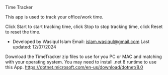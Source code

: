 Time Tracker

This app is used to track your office/work time.

Click Start to start tracking time, 
click Stop to stop tracking time, 
click Reset to reset the time.

- Developed by Wasiqul Islam
Email: islam.wasiqul@gmail.com
Last updated: 12/07/2024

Download the TimeTracker zip files to use for you PC or MAC and matching with your operating system.
You may need to install .net 8 runtime to use this App.
https://dotnet.microsoft.com/en-us/download/dotnet/8.0


